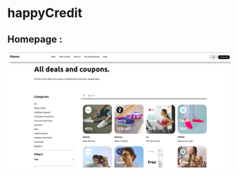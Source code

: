 # happyCredit

## Homepage :
![](https://raw.githubusercontent.com/raman-boddula/happyCredit/master/Homepage.png)
